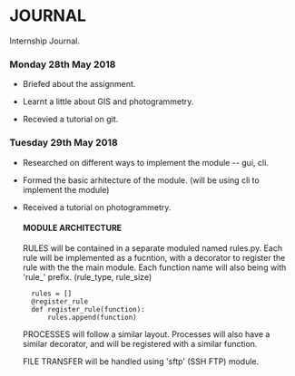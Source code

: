 # JOURNAL
Internship Journal.

### Monday 28th May 2018
+ Briefed about the assignment.

+ Learnt a little about GIS and photogrammetry.

+ Recevied a tutorial on git.

### Tuesday 29th May 2018
+ Researched on different ways to implement the module -- gui, cli.
+ Formed the basic arhitecture of the module. (will be using cli to implement the module)
+ Received a tutorial on photogrammetry.

    #### MODULE ARCHITECTURE
    
    RULES will be contained in a separate moduled named rules.py. Each rule will be implemented as a fucntion, with a decorator to register the rule with the the main module.
    Each function name will also being with 'rule_' prefix. (rule_type, rule_size)
    
        rules = []
        @register_rule
        def register_rule(function):
            rules.append(function)
    PROCESSES will follow a similar layout. Processes will also have a similar decorator, and will be registered with a similar function.

    FILE TRANSFER will be handled using 'sftp' (SSH FTP) module.
